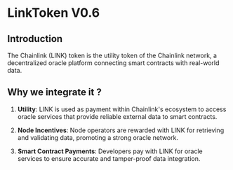 # LinkToken V0.6

## Introduction
The Chainlink (LINK) token is the utility token of the Chainlink network, a decentralized oracle platform connecting smart contracts with real-world data.

## Why we integrate it ?

1.  **Utility**: LINK is used as payment within Chainlink's ecosystem to access oracle services that provide reliable external data to smart contracts.
    
2.  **Node Incentives**: Node operators are rewarded with LINK for retrieving and validating data, promoting a strong oracle network.
    
3.  **Smart Contract Payments**: Developers pay with LINK for oracle services to ensure accurate and tamper-proof data integration.
